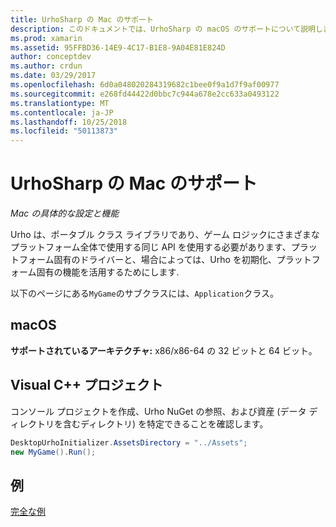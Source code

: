 ```yaml
---
title: UrhoSharp の Mac のサポート
description: このドキュメントでは、UrhoSharp の macOS のサポートについて説明します。 プロジェクトを作成する方法について説明し、いくつかのサンプル コードへのリンクを提供します。
ms.prod: xamarin
ms.assetid: 95FFBD36-14E9-4C17-B1E8-9A04E81E824D
author: conceptdev
ms.author: crdun
ms.date: 03/29/2017
ms.openlocfilehash: 6d0a048020284319682c1bee0f9a1d7f9af00977
ms.sourcegitcommit: e268fd44422d0bbc7c944a678e2cc633a0493122
ms.translationtype: MT
ms.contentlocale: ja-JP
ms.lasthandoff: 10/25/2018
ms.locfileid: "50113873"
---
```

# <a name="urhosharp-mac-support"></a>UrhoSharp の Mac のサポート

_Mac の具体的な設定と機能_

Urho は、ポータブル クラス ライブラリであり、ゲーム ロジックにさまざまなプラットフォーム全体で使用する同じ API を使用する必要があります、プラットフォーム固有のドライバーと、場合によっては、Urho を初期化、プラットフォーム固有の機能を活用するためにします.

以下のページにある`MyGame`のサブクラスには、`Application`クラス。

## <a name="macos"></a>macOS

**サポートされているアーキテクチャ:** x86/x86-64 の 32 ビットと 64 ビット。

## <a name="creating-a-project"></a>Visual C++ プロジェクト

コンソール プロジェクトを作成、Urho NuGet の参照、および資産 (データ ディレクトリを含むディレクトリ) を特定できることを確認します。

```csharp
DesktopUrhoInitializer.AssetsDirectory = "../Assets";
new MyGame().Run();
```

## <a name="example"></a>例

[完全な例](https://github.com/xamarin/urho-samples/tree/master/FeatureSamples/Cocoa)


